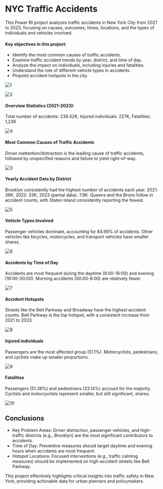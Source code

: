 
# NYC Traffic Accidents

This Power BI project analyzes traffic accidents in New York City from 2021 to 2023, focusing on causes, outcomes, times, locations, and the types of individuals and vehicles involved.

#### Key objectives in this project:

- Identify the most common causes of traffic accidents.
- Examine traffic accident trends by year, district, and time of day.
- Analyze the impact on individuals, including injuries and fatalities.
- Understand the role of different vehicle types in accidents.
- Pinpoint accident hotspots in the city.

![1](https://github.com/user-attachments/assets/317e2ada-1daa-41cc-b685-9f090bce6b47)

![2](https://github.com/user-attachments/assets/07f16c5d-470c-48a1-ba20-a205bc5c3a4a)

#### Overview Statistics (2021-2023): 

Total number of accidents: 238.42K, Injured individuals: 227K, Fatalities: 1,236

![4](https://github.com/user-attachments/assets/1ea82143-25c7-4411-a561-764a78ff5145)

#### Most Common Causes of Traffic Accidents

Driver inattention/distraction is the leading cause of traffic accidents, followed by unspecified reasons and failure to yield right-of-way.

![3](https://github.com/user-attachments/assets/c806a667-8965-4465-ae22-de22b3526728)

#### Yearly Accident Data by District

Brooklyn consistently had the highest number of accidents each year.
2021: 36K,
2022: 33K,
2023 (partial data): 7.9K.
Queens and the Bronx follow in accident counts, with Staten Island consistently reporting the fewest.

![5](https://github.com/user-attachments/assets/e0e02811-bbaf-411d-a2a9-3312084cde15)

#### Vehicle Types Involved

Passenger vehicles dominate, accounting for 84.66% of accidents. Other vehicles like bicycles, motorcycles, and transport vehicles have smaller shares.

![6](https://github.com/user-attachments/assets/c3b3b1ce-3702-49d8-924f-fbf41915a20d)

#### Accidents by Time of Day

Accidents are most frequent during the daytime (8:00-16:00) and evening (16:00-00:00). Morning accidents (00:00-8:00) are relatively fewer.

![7](https://github.com/user-attachments/assets/d4de46fd-e966-4db6-b7da-4640322a344c)

#### Accident Hotspots

Streets like the Belt Parkway and Broadway have the highest accident counts.
Belt Parkway is the top hotspot, with a consistent increase from 2021 to 2023.

![8](https://github.com/user-attachments/assets/c2664655-bcac-4bb7-9a28-86f661a334b9)

#### Injured individuals

Passengers are the most affected group (51.1%).
Motorcyclists, pedestrians, and cyclists make up smaller proportions.

![9](https://github.com/user-attachments/assets/c0a3e059-c19e-4bc2-9dce-cbeeb83da40c)

#### Fatalities

Passengers (51.38%) and pedestrians (23.14%) account for the majority.
Cyclists and motorcyclists represent smaller, but still significant, shares.

![10](https://github.com/user-attachments/assets/2456f45a-4eb3-4975-9857-7718062dea69)


## Conclusions

- Key Problem Areas: Driver distraction, passenger vehicles, and high-traffic districts (e.g., Brooklyn) are the most significant contributors to accidents.
- Time of Day: Preventive measures should target daytime and evening hours when accidents are most frequent.
- Hotspot Locations: Focused interventions (e.g., traffic calming measures) should be implemented on high-accident streets like Belt Parkway.

This project effectively highlights critical insights into traffic safety in New York, providing actionable data for urban planners and policymakers.
